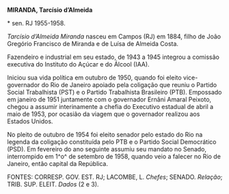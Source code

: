 **MIRANDA, Tarcísio d’Almeida**

\* sen. RJ 1955-1958.

*Tarcísio d’Almeida Miranda* nasceu em Campos (RJ) em 1884, filho de
João Gregório Francisco de Miranda e de Luísa de Almeida Costa.

Fazendeiro e industrial em seu estado, de 1943 a 1945 integrou a
comissão executiva do Instituto do Açúcar e do Álcool (IAA).

Iniciou sua vida política em outubro de 1950, quando foi eleito
vice-governador do Rio de Janeiro apoiado pela coligação que reuniu o
Partido Social Trabalhista (PST) e o Partido Trabalhista Brasileiro
(PTB). Empossado em janeiro de 1951 juntamente com o governador Ernâni
Amaral Peixoto, chegou a assumir interinamente a chefia do Executivo
estadual de abril a maio de 1953, por ocasião da viagem que o governador
realizou aos Estados Unidos.

No pleito de outubro de 1954 foi eleito senador pelo estado do Rio na
legenda da coligação constituída pelo PTB e o Partido Social Democrático
(PSD). Em fevereiro do ano seguinte assumiu seu mandato no Senado,
interrompido em 1^o^ de setembro de 1958, quando veio a falecer no Rio
de Janeiro, então capital da República.

FONTES: CORRESP. GOV. EST. RJ; LACOMBE, L. *Chefes*; SENADO. *Relação*;
TRIB. SUP. ELEIT. *Dados* (2 e 3).
